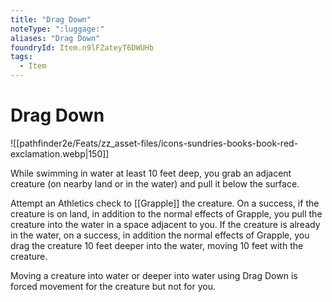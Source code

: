 ```yaml
---
title: "Drag Down"
noteType: ":luggage:"
aliases: "Drag Down"
foundryId: Item.n9lFZateyT6DWUHb
tags:
  - Item
---
```


# Drag Down
![[pathfinder2e/Feats/zz_asset-files/icons-sundries-books-book-red-exclamation.webp|150]]

While swimming in water at least 10 feet deep, you grab an adjacent creature (on nearby land or in the water) and pull it below the surface.

Attempt an Athletics check to [[Grapple]] the creature. On a success, if the creature is on land, in addition to the normal effects of Grapple, you pull the creature into the water in a space adjacent to you. If the creature is already in the water, on a success, in addition the normal effects of Grapple, you drag the creature 10 feet deeper into the water, moving 10 feet with the creature.

Moving a creature into water or deeper into water using Drag Down is forced movement for the creature but not for you.
